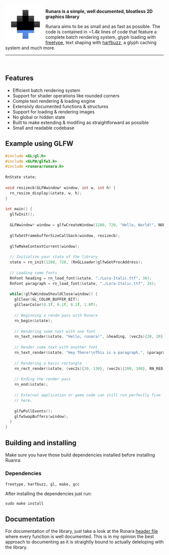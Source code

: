 <img align="left" style="width:128px" src="https://github.com/cococry/runara/blob/master/branding/logo.png" width="128px">

**Runara is a simple, well documented, bloatless 2D graphics library**

Runara aims to be as small and as fast as possible. The code is contained
in ~1.4k lines of code that feature a complete batch rendering system, 
glyph loading with [freetype](http://freetype.org/), text shaping with [harfbuzz](https://harfbuzz.github.io/),
a glyph caching system and much more. 

---

<br>

## Features
- Efficient batch rendering system
- Support for shader operations like rounded corners
- Comple text rendering & loading engine
- Extensivly documented functions & structures
- Support for loading & rendering images
- No global or hidden state
- Built to make extending & modifing as straightforward as possible
- Small and readable codebase

## Example using GLFW

```c
#include <GL/gl.h>
#include <GLFW/glfw3.h>
#include <runara/runara.h>

RnState state;

void resizecb(GLFWwindow* window, int w, int h) {
  rn_resize_display(&state, w, h);
}

int main() {
  glfwInit();

  GLFWwindow* window = glfwCreateWindow(1280, 720, "Hello, World!", NULL, NULL);

  glfwSetFramebufferSizeCallback(window, resizecb);

  glfwMakeContextCurrent(window);

  // Initialize your state of the library
  state = rn_init(1280, 720, (RnGLLoader)glfwGetProcAddress);

  // Loading some fonts
  RnFont heading = rn_load_font(&state, "./Lora-Italic.ttf", 36);
  RnFont paragraph = rn_load_font(&state, "./Lora-Italic.ttf", 24);

  while(!glfwWindowShouldClose(window)) {
    glClear(GL_COLOR_BUFFER_BIT);
    glClearColor(0.1f, 0.1f, 0.1f, 1.0f);

    // Beginning a rende pass with Runara
    rn_begin(&state);

    // Rendering some text with one font
    rn_text_render(&state, "Hello, runara!", &heading, (vec2s){20, 20}, RN_WHITE);

    // Render some text with another font
    rn_text_render(&state, "Hey There!\nThis is a paragraph.", &paragraph, (vec2s){20, 70}, RN_WHITE);

    // Rendering a basic rectangle
    rn_rect_render(&state, (vec2s){20, 130}, (vec2s){200, 100}, RN_RED);

    // Ending the render pass
    rn_end(&state);

    // External application or game code can still run perfectly fine
    // here.

    glfwPollEvents();
    glfwSwapBuffers(window);
  }
}
```

## Building and installing

Make sure you have those build dependencies installed 
before installing Ruanra:

### Dependencies
```console
freetype, harfbuzz, gl, make, gcc
```

After installing the dependencies just run:

```console
sudo make install
```

## Documentation

For documentation of the library, just take a look at the Runara [header file](https://github.com/cococry/runara/blob/master/include/runara/runara.h) where every function is well documented.
This is in my opinion the best approach to documenting as it is straightly bound to actually deleloping with the library.
